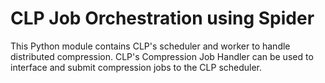 # CLP Job Orchestration using Spider

This Python module contains CLP's scheduler and worker to handle distributed compression. 
CLP's Compression Job Handler can be used to interface and submit compression jobs to the CLP scheduler.
